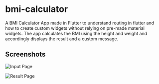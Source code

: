 # bmi-calculator
A BMI Calculator App made in Flutter to understand routing in flutter and how to create custom widgets without relying on pre-made material widgets.
The app calculates the BMI using the height and weight and accordingly displays the result and a custom message.

## Screenshots

![Input Page](https://i.imgur.com/RrZrAv7.jpg)

![Result Page](https://i.imgur.com/zOJ3XC3.jpg)


